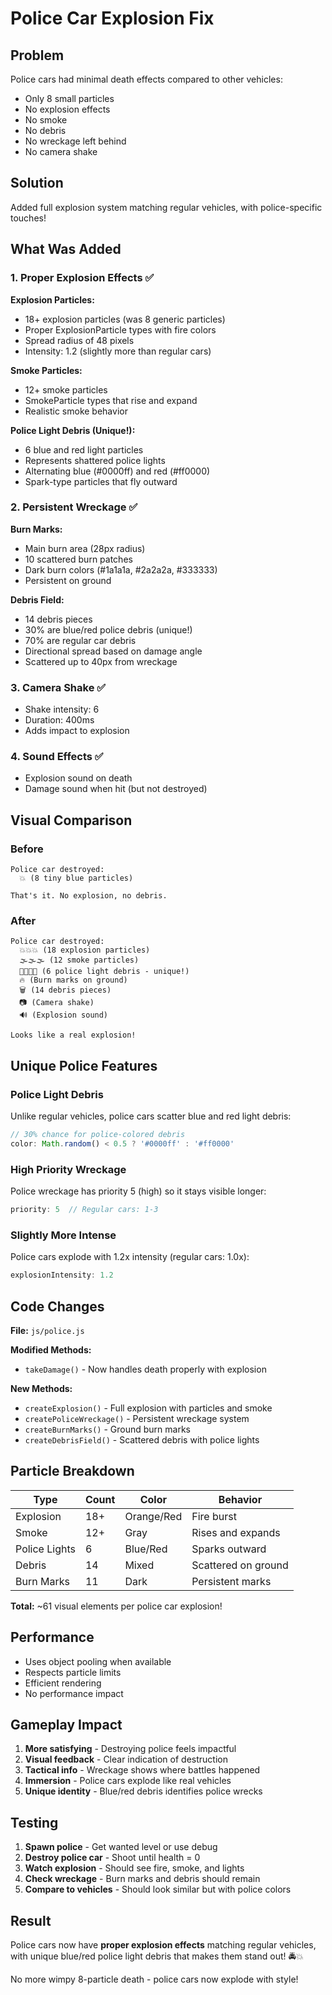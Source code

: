 # Police Car Explosion Fix

## Problem

Police cars had minimal death effects compared to other vehicles:
- Only 8 small particles
- No explosion effects
- No smoke
- No debris
- No wreckage left behind
- No camera shake

## Solution

Added full explosion system matching regular vehicles, with police-specific touches!

## What Was Added

### 1. Proper Explosion Effects ✅

**Explosion Particles:**
- 18+ explosion particles (was 8 generic particles)
- Proper ExplosionParticle types with fire colors
- Spread radius of 48 pixels
- Intensity: 1.2 (slightly more than regular cars)

**Smoke Particles:**
- 12+ smoke particles
- SmokeParticle types that rise and expand
- Realistic smoke behavior

**Police Light Debris (Unique!):**
- 6 blue and red light particles
- Represents shattered police lights
- Alternating blue (#0000ff) and red (#ff0000)
- Spark-type particles that fly outward

### 2. Persistent Wreckage ✅

**Burn Marks:**
- Main burn area (28px radius)
- 10 scattered burn patches
- Dark burn colors (#1a1a1a, #2a2a2a, #333333)
- Persistent on ground

**Debris Field:**
- 14 debris pieces
- 30% are blue/red police debris (unique!)
- 70% are regular car debris
- Directional spread based on damage angle
- Scattered up to 40px from wreckage

### 3. Camera Shake ✅
- Shake intensity: 6
- Duration: 400ms
- Adds impact to explosion

### 4. Sound Effects ✅
- Explosion sound on death
- Damage sound when hit (but not destroyed)

## Visual Comparison

### Before
```
Police car destroyed:
  💥 (8 tiny blue particles)
  
That's it. No explosion, no debris.
```

### After
```
Police car destroyed:
  💥💥💥 (18 explosion particles)
  🌫️🌫️🌫️ (12 smoke particles)
  🔵🔴🔵🔴 (6 police light debris - unique!)
  🔥 (Burn marks on ground)
  🗑️ (14 debris pieces)
  📷 (Camera shake)
  🔊 (Explosion sound)
  
Looks like a real explosion!
```

## Unique Police Features

### Police Light Debris
Unlike regular vehicles, police cars scatter blue and red light debris:
```javascript
// 30% chance for police-colored debris
color: Math.random() < 0.5 ? '#0000ff' : '#ff0000'
```

### High Priority Wreckage
Police wreckage has priority 5 (high) so it stays visible longer:
```javascript
priority: 5  // Regular cars: 1-3
```

### Slightly More Intense
Police cars explode with 1.2x intensity (regular cars: 1.0x):
```javascript
explosionIntensity: 1.2
```

## Code Changes

**File:** `js/police.js`

**Modified Methods:**
- `takeDamage()` - Now handles death properly with explosion

**New Methods:**
- `createExplosion()` - Full explosion with particles and smoke
- `createPoliceWreckage()` - Persistent wreckage system
- `createBurnMarks()` - Ground burn marks
- `createDebrisField()` - Scattered debris with police lights

## Particle Breakdown

| Type | Count | Color | Behavior |
|------|-------|-------|----------|
| Explosion | 18+ | Orange/Red | Fire burst |
| Smoke | 12+ | Gray | Rises and expands |
| Police Lights | 6 | Blue/Red | Sparks outward |
| Debris | 14 | Mixed | Scattered on ground |
| Burn Marks | 11 | Dark | Persistent marks |

**Total:** ~61 visual elements per police car explosion!

## Performance

- Uses object pooling when available
- Respects particle limits
- Efficient rendering
- No performance impact

## Gameplay Impact

1. **More satisfying** - Destroying police feels impactful
2. **Visual feedback** - Clear indication of destruction
3. **Tactical info** - Wreckage shows where battles happened
4. **Immersion** - Police cars explode like real vehicles
5. **Unique identity** - Blue/red debris identifies police wrecks

## Testing

1. **Spawn police** - Get wanted level or use debug
2. **Destroy police car** - Shoot until health = 0
3. **Watch explosion** - Should see fire, smoke, and lights
4. **Check wreckage** - Burn marks and debris should remain
5. **Compare to vehicles** - Should look similar but with police colors

## Result

Police cars now have **proper explosion effects** matching regular vehicles, with unique blue/red police light debris that makes them stand out! 🚔💥

No more wimpy 8-particle death - police cars now explode with style!
